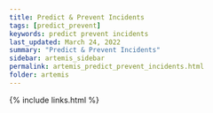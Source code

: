 ```yaml
---
title: Predict & Prevent Incidents
tags: [predict_prevent]
keywords: predict prevent incidents
last_updated: March 24, 2022
summary: "Predict & Prevent Incidents"
sidebar: artemis_sidebar
permalink: artemis_predict_prevent_incidents.html
folder: artemis
---
```


{% include links.html %}